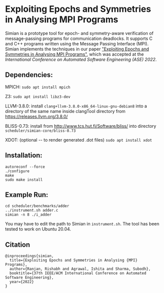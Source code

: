 # Exploiting Epochs and Symmetries in Analysing MPI Programs

Simian is a prototype tool for epoch- and symmetry-aware verification of message-passing programs for communication deadlocks. It supports C and C++ programs written using the Message Passing Interface (MPI). Simian implements the techniques in our paper ["Exploiting Epochs and Symmetries in Analysing MPI Programs"](https://dl.acm.org/doi/abs/10.1145/3551349.3556954), which was accepted at the _International Conference on Automated Software Engineering (ASE) 2022_.

## Dependencies:

MPICH: `sudo apt install mpich`

Z3: `sudo apt install libz3-dev`

LLVM-3.8.0: install `clang+llvm-3.8.0-x86_64-linux-gnu-debian8` into a directory of the same name inside clangTool directory from <https://releases.llvm.org/3.8.0/>

BLISS-0.73: install from <http://www.tcs.hut.fi/Software/bliss/> into directory `scheduler/simian-core/bliss-0.73`

XDOT: (optional -- to render generated .dot files) `sudo apt install xdot`

## Installation:

```
autoreconf --force
./configure
make
sudo make install
```

## Example Run:

```
cd scheduler/benchmarks/adder
../instrument.sh adder.c
simian -n 8 ./i_adder
```

You may have to edit the path to Simian in `instrument.sh`. The tool has been tested to work on Ubuntu 20.04.

## Citation

```
@inproceedings{simian,
  title={Exploiting Epochs and Symmetries in Analysing {MPI} Programs},
  author={Ranjan, Rishabh and Agrawal, Ishita and Sharma, Subodh},
  booktitle={37th IEEE/ACM International Conference on Automated Software Engineering},
  year={2022}
}
```
